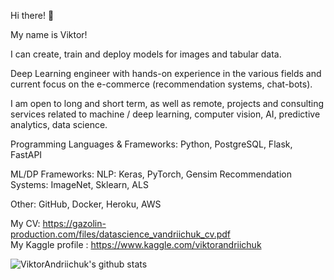 Hi there! 👋

My name is Viktor!

I can create, train and deploy models for images and tabular data.

Deep Learning engineer with hands-on experience in the various fields and current focus on the e-commerce (recommendation systems, chat-bots).

I am open to long and short term, as well as remote, projects and consulting services related to machine / deep learning, computer vision, AI, predictive analytics, data science.

Programming Languages & Frameworks:
Python, PostgreSQL, Flask, FastAPI

ML/DP Frameworks:
NLP: Keras, PyTorch, Gensim
Recommendation Systems: ImageNet, Sklearn, ALS

Other:
GitHub, Docker, Heroku, AWS

My CV: https://gazolin-production.com/files/datascience_vandriichuk_cv.pdf<br />
My Kaggle profile : https://www.kaggle.com/viktorandriichuk

![ViktorAndriichuk's github stats](https://github-readme-stats.vercel.app/api?username=vvandriichuk&show_icons=true&theme=radical)

